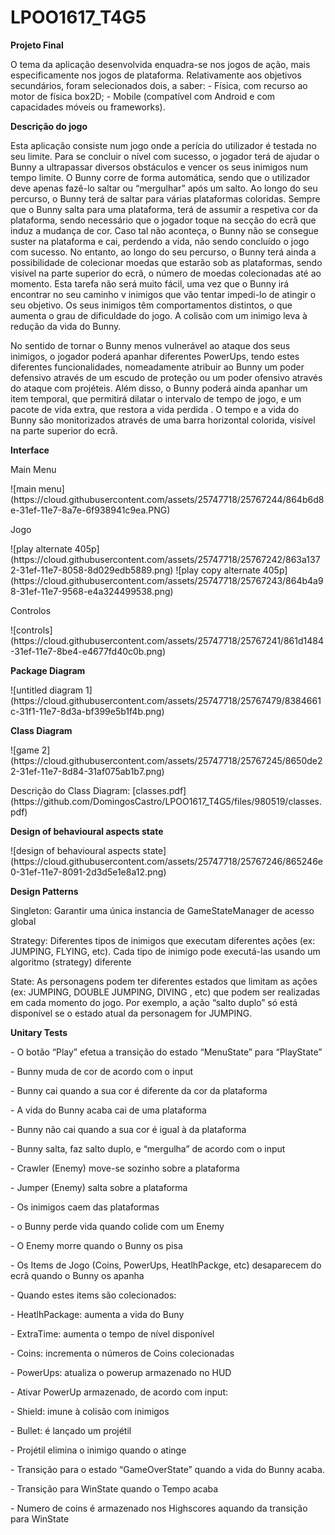 # LPOO1617_T4G5
<p>
<b>Projeto Final</b>
<p>
O tema da aplicação desenvolvida enquadra-se nos jogos de ação, mais especificamente nos jogos de plataforma.
Relativamente aos objetivos secundários, foram selecionados dois, a saber: 
- Física, com recurso ao motor de física box2D;
- Mobile (compatível com Android e com capacidades móveis ou frameworks).
</p>
</p>
<b>Descrição do jogo</b><p>
Esta aplicação consiste num jogo onde a perícia do utilizador é testada no seu limite. Para se concluir o nível com sucesso, o jogador terá de ajudar o Bunny a ultrapassar diversos obstáculos e vencer os seus inimigos num tempo limite. O Bunny corre de forma automática, sendo que o utilizador deve apenas fazê-lo saltar ou “mergulhar” após um salto. Ao longo do seu percurso, o Bunny terá de saltar para várias plataformas coloridas. Sempre que o Bunny salta para uma plataforma, terá de assumir a respetiva cor da plataforma, sendo necessário que o jogador toque na secção do ecrã que induz a mudança de cor. Caso tal não aconteça, o Bunny não se consegue suster na plataforma e cai, perdendo a vida, não sendo concluído o jogo com sucesso. No entanto, ao longo do seu percurso, o Bunny terá ainda a possibilidade de colecionar moedas que estarão sob as plataformas, sendo visível na parte superior do ecrã, o número de moedas colecionadas até ao momento. Esta tarefa não será muito fácil, uma vez que o Bunny irá encontrar no seu caminho v inimigos que vão tentar impedi-lo de atingir o seu objetivo. Os seus inimigos têm comportamentos distintos, o que aumenta o grau de dificuldade do jogo. A colisão com um inimigo leva à redução da vida do Bunny.</p>
No sentido de tornar o Bunny menos vulnerável ao ataque dos seus inimigos, o jogador poderá apanhar diferentes PowerUps, tendo estes diferentes funcionalidades, nomeadamente atribuir ao Bunny um poder defensivo através de um escudo de proteção ou um poder ofensivo através do ataque com projéteis. Além disso, o Bunny poderá ainda apanhar um item temporal, que permitirá dilatar o intervalo de tempo de jogo, e um pacote de vida extra, que restora a vida perdida . O tempo e a vida do Bunny são monitorizados através de uma barra horizontal colorida, visível na parte superior do ecrã.
</p>
</p>
<b>Interface</b></p>
Main Menu<p>
![main menu](https://cloud.githubusercontent.com/assets/25747718/25767244/864b6d8e-31ef-11e7-8a7e-6f938941c9ea.PNG)
</p>Jogo<p>
![play alternate 405p](https://cloud.githubusercontent.com/assets/25747718/25767242/863a1372-31ef-11e7-8058-8d029edb5889.png)
![play copy alternate 405p](https://cloud.githubusercontent.com/assets/25747718/25767243/864b4a98-31ef-11e7-9568-e4a324499538.png)
</p>Controlos<p>
![controls](https://cloud.githubusercontent.com/assets/25747718/25767241/861d1484-31ef-11e7-8be4-e4677fd40c0b.png)
</p>
</p>
<b>Package Diagram</b><p>
![untitled diagram 1](https://cloud.githubusercontent.com/assets/25747718/25767479/8384661c-31f1-11e7-8d3a-bf399e5b1f4b.png)

</p>
</p><b>Class Diagram</b><p>
![game 2](https://cloud.githubusercontent.com/assets/25747718/25767245/8650de22-31ef-11e7-8d84-31af075ab1b7.png)
</p>Descrição do Class Diagram: [classes.pdf](https://github.com/DomingosCastro/LPOO1617_T4G5/files/980519/classes.pdf)

</p>
</p><b>Design of behavioural aspects state</b><p>
![design of behavioural aspects state](https://cloud.githubusercontent.com/assets/25747718/25767246/865246e0-31ef-11e7-8091-2d3d5e1e8a12.png)
</p> 
</p>
</p><b>Design Patterns</b></p>
Singleton: Garantir uma única instancia de GameStateManager de acesso global<p>
Strategy: Diferentes tipos de inimigos que executam diferentes ações (ex: JUMPING, FLYING, etc). Cada tipo de inimigo pode executá-las usando um algoritmo (strategy) diferente</p>
State: As personagens podem ter diferentes estados que limitam as ações (ex: JUMPING, DOUBLE JUMPING, DIVING , etc) que podem ser realizadas em cada momento do jogo. Por exemplo, a ação “salto duplo” só está disponível se o estado atual da personagem for JUMPING.
</p>
</p><b> Unitary Tests</b></p>
- O botão “Play” efetua a transição do estado “MenuState” para “PlayState”<p>
- Bunny muda de cor de acordo com o input <p>
- Bunny cai quando a sua cor é diferente da cor da plataforma<p>
- A vida do Bunny acaba cai de uma plataforma<p>
- Bunny não cai quando a sua cor é igual à da plataforma<p>
- Bunny salta, faz salto duplo, e “mergulha” de acordo com o input<p>
- Crawler (Enemy) move-se sozinho sobre a plataforma<p>
- Jumper (Enemy) salta sobre a plataforma<p>
- Os inimigos caem das plataformas<p>
- o Bunny perde vida quando colide com um Enemy<p>
- O Enemy morre quando o Bunny os pisa<p>
  - Os Items de Jogo (Coins, PowerUps, HeatlhPackge, etc) desaparecem do ecrã quando o Bunny os apanha<p>
- Quando estes items são colecionados:<p>
 	- HeatlhPackage: aumenta a vida do Buny<p>
	- ExtraTime: aumenta o tempo de nível disponível <p>
	- Coins: incrementa o números de Coins colecionadas<p>
	- PowerUps: atualiza o powerup armazenado no HUD<p>
- Ativar PowerUp armazenado, de acordo com input: <p>
- Shield: imune à colisão com inimigos<p>
- Bullet: é lançado um projétil <p>
- Projétil elimina o inimigo quando o atinge  <p>
- Transição para o estado “GameOverState” quando a vida do Bunny acaba.<p>
- Transição para WinState quando o Tempo acaba<p>
- Numero de coins é armazenado nos Highscores aquando da transição para WinState<p>



